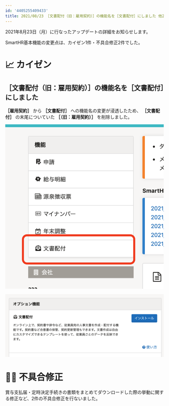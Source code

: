 ```yaml
---
id: '4405255409433'
title: 2021/08/23 ［文書配付（旧：雇用契約）］の機能名を［文書配付］にしました 他2件
---
```

2021年8月23日（月）に行なったアップデートの詳細をお知らせします。

SmartHR基本機能の変更点は、カイゼン1件・不具合修正2件でした。

# 📈 カイゼン

## ［文書配付（旧：雇用契約）］の機能名を［文書配付］にしました

 **［雇用契約］** から **［文書配付］** への機能名の変更が浸透したため、 **［文書配付］** の末尾についていた **［（旧：雇用契約）］** を削除しました。

![](./130195839-0849eb32-81f4-4b45-8991-f46809848da5.png)

![](./130195664-7cad611b-08bc-4d10-8007-cc1c90057c84.png)

# 👨‍⚕️ 不具合修正

賞与支払届・定時決定手続きの書類をまとめてダウンロードした際の挙動に関する修正など、2件の不具合修正を行ないました。
